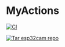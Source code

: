 # MyActions

[![CI](https://github.com/tghul/MyActions/actions/workflows/build-bpi-m2z-bsp.yml/badge.svg)](https://github.com/tghul/MyActions/actions/workflows/build-bpi-m2z-bsp.yml)

[![Tar esp32cam repo](https://github.com/tghul/MyActions/actions/workflows/tar-esp32cam-repo.yml/badge.svg)](https://github.com/tghul/MyActions/actions/workflows/tar-esp32cam-repo.yml)
